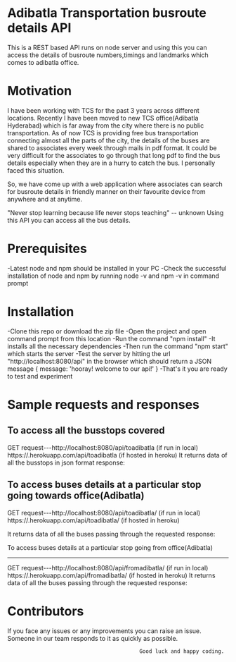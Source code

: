 Adibatla Transportation busroute details API
============================================

This is a REST based API runs on node server and using this you can access the details of busroute numbers,timings and landmarks which comes to adibatla office.


Motivation
==========

I have been working with TCS for the past 3 years across different locations. Recently I have been moved to new TCS office(Adibatla Hyderabad) which is far away from the city where there is no public transportation. As of now TCS is providing free bus transportation connecting almost all the parts of the city, the details of the buses are shared to associates every week through mails in pdf format. It could be very difficult for the associates to go through that long pdf to find the bus details especially when they are in a hurry to catch the bus. I personally faced this situation.

So, we have come up with a web application where associates can search for busroute details in friendly manner on their favourite device from anywhere and at anytime.

"Never stop learning because life never stops teaching" -- unknown
Using this API you can access all the bus details.

Prerequisites
=============

-Latest node and npm should be installed in your PC
-Check the successful installation of node and npm by running node -v and npm -v in command prompt

Installation
============

-Clone this repo or download the zip file 
-Open the project and open command prompt from this location
-Run the command "npm install"
-It installs all the necessary dependencies
-Then run the command "npm start" which starts the server
-Test the server by hitting the url "http://localhost:8080/api" in the browser which should return a JSON message 
{ message: 'hooray! welcome to our api!' }
-That's it you are ready to test and experiment

Sample requests and responses
==============================

To access all the busstops covered
----------------------------------
GET request---http://localhost:8080/api/toadibatla  (if run in local)
              https://<appname>.herokuapp.com/api/toadibatla  (if hosted in heroku)
It returns data of all the busstops in json format
response:

To access buses details at a particular stop going towards office(Adibatla)
---------------------------------------------------------------------------
GET request---http://localhost:8080/api/toadibatla/<bussotp>  (if run in local)
              https://<appname>.herokuapp.com/api/toadibatla/<bussotp>   (if hosted in heroku)

It returns data of all the buses passing through the requested <busstop> 
response:

To access buses details at a particular stop going from office(Adibatla)
-------------------------------------------------------------------------- -
GET request---http://localhost:8080/api/fromadibatla/<bussotp>   (if run in local)
              https://<appname>.herokuapp.com/api/fromadibatla/<bussotp>   (if hosted in heroku)
It returns data of all the buses passing through the requested <busstop> 
response:

Contributors
============

If you face any issues or any improvements you can raise an issue. Someone in our team responds to it as quickly as possible.

                                              Good luck and happy coding.


